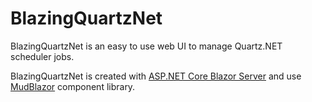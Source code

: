 # BlazingQuartzNet
BlazingQuartzNet is an easy to use web UI to manage Quartz.NET scheduler jobs.

BlazingQuartzNet is created with [ASP.NET Core Blazor Server](https://blazor.net) and use [MudBlazor](https://mudblazor.com) component library.
